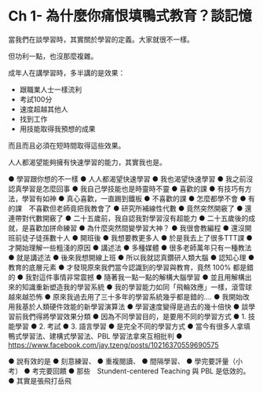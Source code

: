 # Ch 1- 為什麼你痛恨填鴨式教育？談記憶

當我們在談學習時，其實關於學習的定義。大家就很不一樣。

但功利一點，也沒那麼複雜。

成年人在講學習時，多半講的是效果：

* 跟職業人士一樣流利
* 考試100分
* 速度超越其他人
* 找到工作
* 用技能取得我預想的成果

而且而且必須在短時間取得這些效果。

人人都渴望能夠擁有快速學習的能力，其實我也是。



●	學習跟你想的不一樣
●	人人都渴望快速學習
●	我也渴望快速學習
●	我之前沒認真學習是怎麼回事
●	我自己學技能也是時靈時不靈
●	喜歡的課
●	有技巧有方法，學習有如神
●	真心喜歡，一直踢到鐵板
●	不喜歡的課
●	怎麼都學不會
●	有的課　不喜歡但老師竟把我教會了
●	研究所補線性代數
●	竟然突然開竅了
●	還連帶對代數開竅了
●	二十五歲前，我自認我對學習沒有超能力
●	二十五歲後的成就，是喜歡加拼命練習
●	為什麼突然間變學習大神？
●	我很會教編程
●	還沒開班前徒子徒孫數十人
●	開班後
●	我想要教更多人
●	於是我去上了很多TTT課
●	才開始理解一些粗淺的原因
●	講述法
●	多種媒體
●	很多老師萬年只有一種教法
●	就是講述法
●	後來我想開線上班
●	所以我就認真鑽研人類大腦
●	認知心理
●	教育的底層元素
●	才發現原來我們當今認識到的學習與教育，竟然 100% 都是錯的
●	我對這件事情非常震撼
●	隨著我一點一點的解構大腦學習
●	並且用解構出來的知識重新塑造我的學習系統
●	我的學習能力如同「飛輪效應」一樣，滾雪球越來越恐怖
●	原來我過去用了三十多年的學習系統幾乎都是錯的....
●	我開始改用我基於人類硬件效能的新學習演算法
●	學習速度變得是過去的幾十倍快
●	談學習前我們得將學習效果分類
●	因為不同學習目的，是要用不同的學習方式
●	1. 技能學習
●	2. 考試
●	3. 語言學習
●	是完全不同的學習方式
●	當今有很多人拿填鴨式學習法、建構式學習法、PBL 學習法拿來互相批判
●	https://www.facebook.com/jay.tzeng/posts/10216370559690575

●	說有效的是
●	刻意練習、
●	重複閱讀、
●	間隔學習、
●	學完要評量（小考）
●	考完要回饋
●	那些　Stundent-centered Teaching 與 PBL 是低效的。
●	其實是張飛打岳飛
